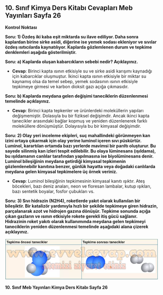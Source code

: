 ## 10. Sınıf Kimya Ders Kitabı Cevapları Meb Yayınları Sayfa 26

**Kontrol Noktası**

**Soru: 1) Özdeş iki kaba eşit miktarda su ilave ediliyor. Daha sonra kaplardan birine sirke asidi, diğerine ise yemek sodası ekleniyor ve sıvılar özdeş ısıtıcılarda kaynatılıyor. Kaplarda gözlemlenen durum ve tepkime denklemleri aşağıda gösterilmiştir.**

**Soru: a) Kaplarda oluşan kabarcıkların sebebi nedir? Açıklayınız.**

* **Cevap**: Birinci kapta ısının etkisiyle su ve sirke asidi karışımı kaynadığı için kabarcıklar oluşmuştur. İkinci kapta ısının etkisiyle bir miktar su kaynamış olsa da temel sebep, yemek sodasının ısının etkisiyle tepkimeye girmesi ve karbon dioksit gazı açığa çıkmasıdır.

**Soru: b) Kaplarda meydana gelen değişimi taneciklerin düzenlenmesi temelinde açıklayınız.**

* **Cevap**: Birinci kapta tepkenler ve ürünlerdeki moleküllerin yapıları değişmemiştir. Dolasıyla bu bir fiziksel değişimdir. Ancak ikinci kapta tanecikler arasındaki bağlar kopmuş ve yeniden düzenlenerek farklı moleküllere dönüşmüştür. Dolayısıyla bu bir kimyasal değişimdir.

**Soru: 2) Olay yeri inceleme ekipleri, suç mahallindeki görünmeyen kan izini ortaya çıkarmak için olay yerine luminol içeren sıvı püskürtür. Luminol, karartılan ortamda bazı yerlerde mavimsi bir parıltı oluşturur. Bu sayede silinmiş kan izleri tespit edilebilir. Bu olaya lüminesans (ışıldama), bu ışıldamanın canlılar tarafından yapılmasına ise biyolüminesans denir. Luminol bileşiğinin meydana getirdiği kimyasal tepkimenin gözlemlenebilir kanıtına benzer, günlük hayatta veya doğadaki canlılarda meydana gelen kimyasal tepkimelere üç örnek veriniz.**

* **Cevap**: Luminol bileşiğinin tepkimesinin kimyasal kanıtı ışıktır. Ateş böcekleri, bazı deniz anaları, neon ve floresan lambalar, kutup ışıkları, bazı sentetik boyalar, fosfor çubukları vs.

**Soru: 3) Sıvı hidrazin (N2H4), roketlerde yakıt olarak kullanılan bir bileşiktir. Bir katalizör yardımıyla hızlı bir şekilde tepkimeye giren hidrazin, parçalanarak azot ve hidrojen gazına dönüşür. Tepkime sonunda açığa çıkan gazların ve ısının etkisiyle rokete gerekli itiş gücü sağlanır. Hidrazinin roket yakıtı olarak kullanımında meydana gelen tepkimeyi taneciklerin yeniden düzenlenmesi temelinde aşağıdaki alana çizerek açıklayınız.**

![](./image1.webp)

**10. Sınıf Meb Yayınları Kimya Ders Kitabı Sayfa 26**